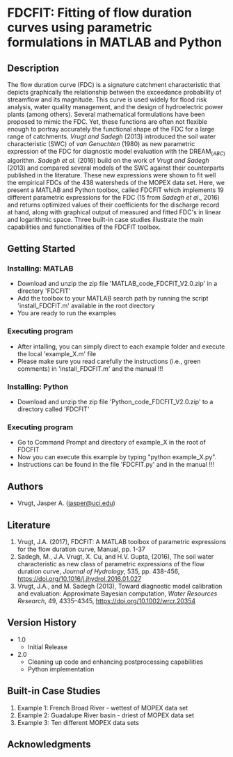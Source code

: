 # FDCFIT: Fitting of flow duration curves using parametric formulations in MATLAB and Python

## Description

The flow duration curve (FDC) is a signature catchment characteristic that depicts graphically the relationship between the exceedance probability of streamflow and its magnitude. This curve is used widely for flood risk analysis, water quality management, and the design of hydroelectric power plants (among others). Several mathematical formulations have been proposed to mimic the FDC. Yet, these functions are often not flexible enough to portray accurately the functional shape of the FDC for a large range of catchments. _Vrugt and Sadegh_ (2013) introduced the soil water characteristic (SWC) of _van Genuchten_ (1980) as new parametric expression of the FDC for diagnostic model evaluation with the DREAM$_{(ABC)}$ algorithm. _Sadegh et al._ (2016) build on the work of _Vrugt and Sadegh_ (2013) and compared several models of the SWC against their counterparts published in the literature. These new expressions were shown to fit well the empirical FDCs of the 438 watersheds of the MOPEX data set. Here, we present a MATLAB and Python toolbox, called FDCFIT which implements 19 different parametric expressions for the FDC (15 from _Sadegh et al_., 2016) and returns optimized values of their coefficients for the discharge record at hand, along with graphical output of measured and fitted FDC's in linear and logarithmic space. Three built-in case studies illustrate the main capabilities and functionalities of the FDCFIT toolbox.

## Getting Started

### Installing: MATLAB

* Download and unzip the zip file 'MATLAB_code_FDCFIT_V2.0.zip' in a directory 'FDCFIT'
* Add the toolbox to your MATLAB search path by running the script 'install_FDCFIT.m' available in the root directory
* You are ready to run the examples

### Executing program

* After intalling, you can simply direct to each example folder and execute the local 'example_X.m' file
* Please make sure you read carefully the instructions (i.e., green comments) in 'install_FDCFIT.m' and the manual !!!  

### Installing: Python

* Download and unzip the zip file 'Python_code_FDCFIT_V2.0.zip' to a directory called 'FDCFIT'

### Executing program

* Go to Command Prompt and directory of example_X in the root of FDCFIT
* Now you can execute this example by typing "python example_X.py".
* Instructions can be found in the file 'FDCFIT.py' and in the manual !!!
  
## Authors

* Vrugt, Jasper A. (jasper@uci.edu) 

## Literature

1. Vrugt, J.A. (2017), FDCFIT: A MATLAB toolbox of parametric expressions for the flow duration curve, Manual, pp. 1-37
2. Sadegh, M., J.A. Vrugt, X. Cu, and H.V. Gupta, (2016), The soil water characteristic as new class of parametric expressions of the flow duration curve, _Journal of Hydrology_, 535, pp. 438-456, https://doi.org/10.1016/j.jhydrol.2016.01.027
3. Vrugt, J.A., and M. Sadegh (2013), Toward diagnostic model calibration and evaluation: Approximate Bayesian computation, _Water Resources Research_, 49, 4335–4345, https://doi.org/10.1002/wrcr.20354

## Version History

* 1.0
    * Initial Release
* 2.0
    * Cleaning up code and enhancing postprocessing capabilities
    * Python implementation

## Built-in Case Studies

1. Example 1: French Broad River - wettest of MOPEX data set
2. Example 2: Guadalupe River basin - driest of MOPEX data set
3. Example 3: Ten different MOPEX data sets

## Acknowledgments
